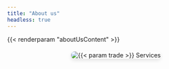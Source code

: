 ```yaml
---
title: "About us"
headless: true
---
```


{{< renderparam "aboutUsContent" >}}

<div style="text-align: center; margin-top: 20px;">
  <img src="/images/trades/{{< param trade >}}/2.webp" alt="{{< param trade >}} Services" style="max-width: 500px; height: auto; border-radius: 8px; box-shadow: 0 4px 8px rgba(0,0,0,0.1);">
</div>